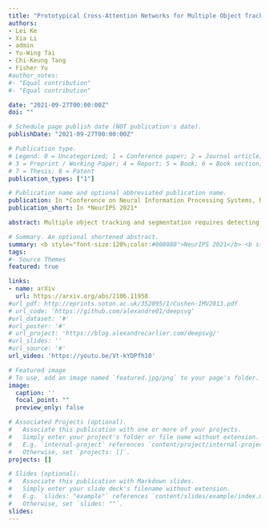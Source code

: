 ```yaml
---
title: "Prototypical Cross-Attention Networks for Multiple Object Tracking and Segmentation"
authors:
- Lei Ke
- Xia Li
- admin
- Yu-Wing Tai
- Chi-Keung Tang
- Fisher Yu
#author_notes:
#- "Equal contribution"
#- "Equal contribution"

date: "2021-09-27T00:00:00Z"
doi: ""

# Schedule page publish date (NOT publication's date).
publishDate: "2021-09-27T00:00:00Z"

# Publication type.
# Legend: 0 = Uncategorized; 1 = Conference paper; 2 = Journal article;
# 3 = Preprint / Working Paper; 4 = Report; 5 = Book; 6 = Book section;
# 7 = Thesis; 8 = Patent
publication_types: ["1"]

# Publication name and optional abbreviated publication name.
publication: In *Conference on Neural Information Processing Systems, NeurIPS 2021*
publication_short: In *NeurIPS 2021*

abstract: Multiple object tracking and segmentation requires detecting, tracking, and segmenting objects belonging to a set of given classes. Most approaches only exploit the temporal dimension to address the association problem, while relying on single frame predictions for the segmentation mask itself. We propose Prototypical Cross-Attention Network (PCAN), capable of leveraging rich spatio-temporal information for online multiple object tracking and segmentation. PCAN first distills a space-time memory into a set of prototypes and then employs cross-attention to retrieve rich information from the past frames. To segment each object, PCAN adopts a prototypical appearance module to learn a set of contrastive foreground and background prototypes, which are then propagated over time. Extensive experiments demonstrate that PCAN outperforms current video instance tracking and segmentation competition winners on both Youtube-VIS and BDD100K datasets, and shows efficacy to both one-stage and two-stage segmentation frameworks.

# Summary. An optional shortened abstract.
summary: <b style="font-size:120%;color:#008080">NeurIPS 2021</b> <b style="font-size:120%;color:#E08040">Spotlight</b><br> Efficient cross-attention for video instance segmentation. 
tags:
#- Source Themes
featured: true

links:
- name: arXiv
  url: https://arxiv.org/abs/2106.11958
#url_pdf: http://eprints.soton.ac.uk/352095/1/Cushen-IMV2013.pdf
# url_code: 'https://github.com/alexandre01/deepsvg'
#url_dataset: '#'
#url_poster: '#'
# url_project: 'https://blog.alexandrecarlier.com/deepsvg/'
#url_slides: ''
#url_source: '#'
url_video: 'https://youtu.be/Vt-kYDPfh10'

# Featured image
# To use, add an image named `featured.jpg/png` to your page's folder. 
image:
  caption: ''
  focal_point: ""
  preview_only: false

# Associated Projects (optional).
#   Associate this publication with one or more of your projects.
#   Simply enter your project's folder or file name without extension.
#   E.g. `internal-project` references `content/project/internal-project/index.md`.
#   Otherwise, set `projects: []`.
projects: []

# Slides (optional).
#   Associate this publication with Markdown slides.
#   Simply enter your slide deck's filename without extension.
#   E.g. `slides: "example"` references `content/slides/example/index.md`.
#   Otherwise, set `slides: ""`.
slides:
---
```




